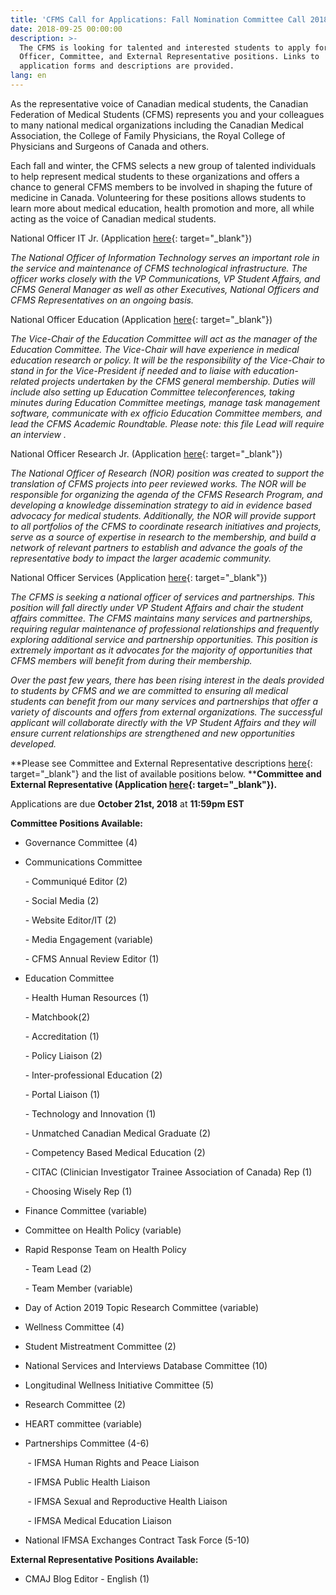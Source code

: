 ```yaml
---
title: 'CFMS Call for Applications: Fall Nomination Committee Call 2018'
date: 2018-09-25 00:00:00
description: >-
  The CFMS is looking for talented and interested students to apply for National
  Officer, Committee, and External Representative positions. Links to
  application forms and descriptions are provided.
lang: en
---
```


As the representative voice of Canadian medical students, the Canadian Federation of Medical Students (CFMS) represents you and your colleagues to many national medical organizations including the Canadian Medical Association, the College of Family Physicians, the Royal College of Physicians and Surgeons of Canada and others.

Each fall and winter, the CFMS selects a new group of talented individuals to help represent medical students to these organizations and offers a chance to general CFMS members to be involved in shaping the future of medicine in Canada. Volunteering for these positions allows students to learn more about medical education, health promotion and more, all while acting as the voice of Canadian medical students.

National Officer IT Jr. (Application [here](https://goo.gl/forms/dccCJbbBJYZUHbVq1){: target="_blank"})

*The National Officer of Information Technology serves an important role in the service and maintenance of CFMS technological infrastructure. The officer works closely with the VP Communications, VP Student Affairs, and CFMS General Manager as well as other Executives, National Officers and CFMS Representatives on an ongoing basis.*

National Officer Education (Application [here](https://goo.gl/forms/raIJFFs02syv87QC2){: target="_blank"})

*The Vice-Chair of the Education Committee will act as the manager of the Education Committee. The Vice-Chair will have experience in medical education research or policy. It will be the responsibility of the Vice-Chair to stand in for the Vice-President if needed and to liaise with education-related projects undertaken by the CFMS general membership. Duties will include also setting up Education Committee teleconferences, taking minutes during Education Committee meetings, manage task management software, communicate with ex officio Education Committee members, and lead the CFMS Academic Roundtable. Please note: this file Lead will require an interview .*

National Officer Research Jr. (Application [here](https://goo.gl/forms/oVOsDZfrr8p5a9Ff1){: target="_blank"}) &nbsp;

*The National Officer of Research (NOR) position was created to support the translation of CFMS projects into peer reviewed works. The NOR will be responsible for organizing the agenda of the CFMS Research Program, and developing a knowledge dissemination strategy to aid in evidence based advocacy for medical students. Additionally, the NOR will provide support to all portfolios of the CFMS to coordinate research initiatives and projects, serve as a source of expertise in research to the membership, and build a network of relevant partners to establish and advance the goals of the representative body to impact the larger academic community.*

National Officer Services (Application [here](https://goo.gl/forms/lksioFUxmdCDDvt62){: target="_blank"})

*The CFMS is seeking a national officer of services and partnerships. This position will fall directly under VP Student Affairs and chair the student affairs committee. The CFMS maintains many services and partnerships, requiring regular maintenance of professional relationships and frequently exploring additional service and partnership opportunities. This position is extremely important as it advocates for the majority of opportunities that CFMS members will benefit from during their membership.*

*Over the past few years, there has been rising interest in the deals provided to students by CFMS and we are committed to ensuring all medical students can benefit from our many services and partnerships that offer a variety of discounts and offers from external organizations. The successful applicant will collaborate directly with the VP Student Affairs and they will ensure current relationships are strengthened and new opportunities developed.*

**Please see Committee and External Representative descriptions [here](https://tinyurl.com/ybetjatr){: target="_blank"}&nbsp;and the list of available positions below.&nbsp;****Committee and External Representative (Application [here](https://goo.gl/forms/EXR4072GPSA6ZKYw1){: target="_blank"}).**

Applications are due **October 21st, 2018** at **11:59pm EST**

**Committee Positions Available:**

* Governance Committee (4)

* Communications Committee

&nbsp; &nbsp; &nbsp; - Communiqu&eacute; Editor (2)

&nbsp; &nbsp; &nbsp; - Social Media (2)

&nbsp; &nbsp; &nbsp; - Website Editor/IT (2)

&nbsp; &nbsp; &nbsp; - Media Engagement (variable)

&nbsp; &nbsp; &nbsp; - CFMS Annual Review Editor (1)

* Education Committee

&nbsp; &nbsp; &nbsp; - Health Human Resources (1)

&nbsp; &nbsp; &nbsp; - Matchbook(2)

&nbsp; &nbsp; &nbsp; - Accreditation (1)

&nbsp; &nbsp; &nbsp; - Policy Liaison (2)

&nbsp; &nbsp; &nbsp; - Inter-professional Education (2)

&nbsp; &nbsp; &nbsp; - Portal Liaison (1)

&nbsp; &nbsp; &nbsp; - Technology and Innovation (1)

&nbsp; &nbsp; &nbsp; - Unmatched Canadian Medical Graduate (2)

&nbsp; &nbsp; &nbsp; - Competency Based Medical Education (2)

&nbsp; &nbsp; &nbsp; - CITAC (Clinician Investigator Trainee Association of Canada) Rep (1)

&nbsp; &nbsp; &nbsp; - Choosing Wisely Rep (1)

* Finance Committee (variable)

* Committee on Health Policy (variable)

* Rapid Response Team on Health Policy

&nbsp; &nbsp; &nbsp; - Team Lead (2)

&nbsp; &nbsp; &nbsp; - Team Member (variable)

* Day of Action 2019 Topic Research Committee (variable)

* Wellness Committee (4)

* Student Mistreatment Committee (2)

* National Services and Interviews Database Committee (10)

* Longitudinal Wellness Initiative Committee (5)

* Research Committee (2)

* HEART committee (variable)

* Partnerships Committee (4-6)

&nbsp; &nbsp; &nbsp; &nbsp;- IFMSA Human Rights and Peace Liaison

&nbsp; &nbsp; &nbsp; &nbsp;- IFMSA Public Health Liaison

&nbsp; &nbsp; &nbsp; &nbsp;- IFMSA Sexual and Reproductive Health Liaison

&nbsp; &nbsp; &nbsp; &nbsp;- IFMSA Medical Education Liaison

* National IFMSA Exchanges Contract Task Force (5-10)

**External Representative Positions Available:**

* CMAJ Blog Editor - English (1)